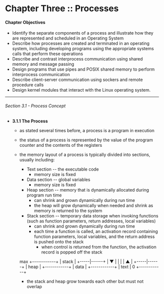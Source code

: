 # Chapter Three :: Processes
#### Chapter Objectives

  - Identify the separate components of a process and illustrate how they are represented and scheduled in an Operating System
  - Describe how processes are created and terminated in an operating system, including developing programs using the appropriate systems calls that perform these operations
  - Describe and contrast interprocess communication using shared memory and message passing
  - Design programs that use pipes and POSIX shared memory to perform interprocess communication
  - Describe client-server communication using sockers and remote procedure calls
  - Design kernel modules that interact with the Linux operating system.

---

###### Section 3.1 - Process Concept

  - **3.1.1 The Process**
    - as stated several times before, a process is a program in execution
    - the status of a process is represented by the value of the program counter and the contents of the registers
    - the memory layout of a process is typically divided into sections, usually including:
      - Text section -- the executable code
        - memory size is fixed
      - Data section -- global variables
        - memory size is fixed
      - Heap section -- memory that is dynamically allocated during program run time
        - can shrink and grown dynamically during run time
        - the heap will grow dynamically when needed and shrink as memory is returned to the system
      - Stack section -- temporary data storage when invoking functions (such as function parameters, return addresses, local variables)
        - can shrink and grown dynamically during run time
        - each time a function is called, an activation record containing function parameters, local variables, and the return address is pushed onto the stack
          - when control is returned from the function, the activation record is popped off the stack 

       max  +------------+
            |   stack    |
            +-----|------+
            |     ▼      |
            |            |
            |     ▲      |
            +-----|------+
            |   heap     |
            +------------+
            |   data     |
            +------------+
            |   text     |
         0  +------------+

      - the stack and heap grow towards each other but must not overlap